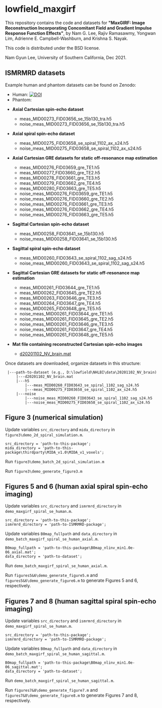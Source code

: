 # lowfield_maxgirf

This repository contains the code and datasets for
**"MaxGIRF: Image Reconstruction Incorporating Concomitant
Field and Gradient Impulse Response Function Effects"**, by Nam G. Lee, Rajiv Ramasawmy, Yongwan Lim, Adrienne E. Campbell-Washburn, and Krishna S. Nayak.

This code is distributed under the BSD license.

Nam Gyun Lee, University of Southern California, Dec 2021.

## ISMRMRD datasets
Example human and phantom datasets can be found on Zenodo:

- Human: [![DOI](https://zenodo.org/badge/DOI/10.5281/zenodo.5830910.svg)](https://doi.org/10.5281/zenodo.5830910)
- Phantom:

* **Axial Cartesian spin-echo dataset**
  - meas_MID00273_FID03656_se_15b130_tra.h5
  - noise_meas_MID00273_FID03656_se_15b130_tra.h5

* **Axial spiral spin-echo dataset** 
  - meas_MID00275_FID03658_se_spiral_1102_ax_s24.h5
  - noise_meas_MID00275_FID03658_se_spiral_1102_ax_s24.h5

* **Axial Cartesian GRE datasets for static off-resonance map estimation**

  - meas_MID00276_FID03659_gre_TE1.h5
  - meas_MID00277_FID03660_gre_TE2.h5
  - meas_MID00278_FID03661_gre_TE3.h5
  - meas_MID00279_FID03662_gre_TE4.h5
  - meas_MID00280_FID03663_gre_TE5.h5
  - noise_meas_MID00276_FID03659_gre_TE1.h5
  - noise_meas_MID00276_FID03660_gre_TE2.h5
  - noise_meas_MID00276_FID03661_gre_TE3.h5
  - noise_meas_MID00276_FID03662_gre_TE4.h5
  - noise_meas_MID00276_FID03663_gre_TE5.h5

* **Sagittal Cartesian spin-echo dataset**
  - meas_MID00258_FID03641_se_15b130.h5
  - noise_meas_MID00258_FID03641_se_15b130.h5
  
* **Sagittal spiral spin-echo dataset**
  - meas_MID00260_FID03643_se_spiral_1102_sag_s24.h5
  - noise_meas_MID00260_FID03643_se_spiral_1102_sag_s24.h5
  
* **Sagittal Cartesian GRE datasets for static off-resonance map estimation**
  - meas_MID00261_FID03644_gre_TE1.h5
  - meas_MID00262_FID03645_gre_TE2.h5
  - meas_MID00263_FID03646_gre_TE3.h5
  - meas_MID00264_FID03647_gre_TE4.h5
  - meas_MID00265_FID03648_gre_TE5.h5
  - noise_meas_MID00261_FID03644_gre_TE1.h5
  - noise_meas_MID00261_FID03645_gre_TE2.h5
  - noise_meas_MID00261_FID03646_gre_TE3.h5
  - noise_meas_MID00261_FID03647_gre_TE4.h5
  - noise_meas_MID00261_FID03648_gre_TE5.h5

* **Mat file containing reconstructed Cartesian spin-echo images**
  - [d20201102_NV_brain.mat](https://drive.google.com/file/d/1yU42YylEXz8YH_UbEsBLQceD0ywTYFfb/view?usp=sharing)

Once datasets are downloaded, organize datasets in this structure:
 
     |---path-to-dataset (e.g., D:\lowfield\NHLBI\data\20201102_NV_brain)
         |---d20201102_NV_brain.mat
         |---h5
             |---meas_MID00260_FID03643_se_spiral_1102_sag_s24.h5
             |---meas_MID00275_FID03658_se_spiral_1102_ax_s24.h5
         |---noise
             |---noise_meas_MID00260_FID03643_se_spiral_1102_sag_s24.h5
             |---noise_meas_MID00275_FID03658_se_spiral_1102_ax_s24.h5
 

## Figure 3 (numerical simulation)

Update variables `src_directory` and `mida_directory` in `figure3\demo_2d_spiral_simulation.m`.

    src_directory = 'path-to-this-package';
    mida_directory = 'path-to-this-package\thirdparty\MIDA_v1.0\MIDA_v1_voxels';
 
Run `figure3\demo_batch_2d_spiral_simulation.m`

Run `figure3\demo_generate_figure3.m`
 
## Figures 5 and 6 (human axial spiral spin-echo imaging)

Update variables `src_directory` and `ismrmrd_directory` in `demo_maxgirf_spiral_se_human.m`.

    src_directory = 'path-to-this-package';
    ismrmrd_directory = 'path-to-ISMRMRD-package';

Update variables `B0map_fullpath` and `data_directory` in `demo_batch_maxgirf_spiral_se_human_axial.m`.

    B0map_fullpath = 'path-to-this-package\B0map_nlinv_min1.0e-06_axial.mat';
    data_directory = 'path-to-dataset';

Run `demo_batch_maxgirf_spiral_se_human_axial.m`.

Run `figures5&6\demo_generate_figure5.m` and `figures5&6\demo_generate_figure6.m` to generate Figures 5 and 6, respectively.

## Figures 7 and 8 (human sagittal spiral spin-echo imaging)

Update variables `src_directory` and `ismrmrd_directory` in `demo_maxgirf_spiral_se_human.m`.

    src_directory = 'path-to-this-package';
    ismrmrd_directory = 'path-to-ISMRMRD-package';

Update variables `B0map_fullpath` and `data_directory` in `demo_batch_maxgirf_spiral_se_human_sagittal.m`.

    B0map_fullpath = 'path-to-this-package\B0map_nlinv_min1.0e-06_sagittal.mat';
    data_directory = 'path-to-dataset';

Run `demo_batch_maxgirf_spiral_se_human_sagittal.m`.

Run `figures7&8\demo_generate_figure7.m` and `figures7&8\demo_generate_figure8.m` to generate Figures 7 and 8, respectively.
